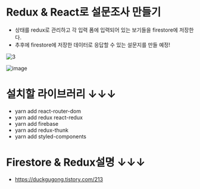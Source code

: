 # Redux & React로 설문조사 만들기
- 상태를 redux로 관리하고 각 입력 폼에 입력되어 있는 보기들을 firestore에 저장한다.
- 추후에 firestore에 저장한 데이터로 응답할 수 있는 설문지를 만들 예정!


![3](https://user-images.githubusercontent.com/55455103/132096382-01527c46-89a9-491f-bbbe-4237e104dbdd.gif)

![image](https://user-images.githubusercontent.com/55455103/132096146-298feca7-15eb-436e-88b8-f09dcf4aa241.png)


# 설치할 라이브러리 ↓↓↓
- yarn add react-router-dom
- yarn add redux react-redux
- yarn add firebase
- yarn add redux-thunk
- yarn add styled-components

# Firestore & Redux설명 ↓↓↓
- https://duckgugong.tistory.com/213
